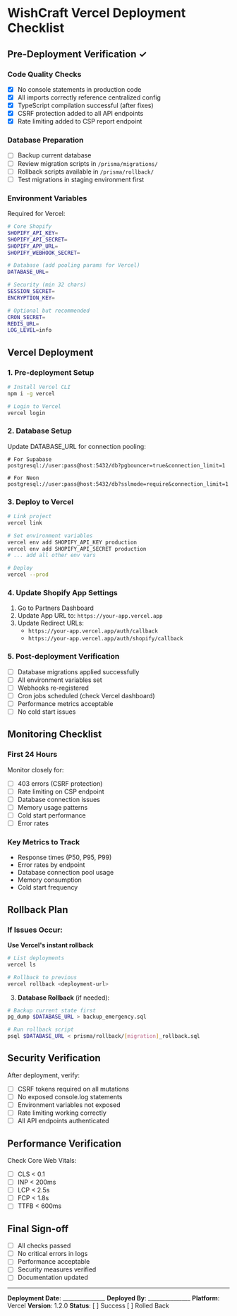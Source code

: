 # WishCraft Vercel Deployment Checklist

## Pre-Deployment Verification ✓

### Code Quality Checks
- [x] No console statements in production code
- [x] All imports correctly reference centralized config
- [x] TypeScript compilation successful (after fixes)
- [x] CSRF protection added to all API endpoints
- [x] Rate limiting added to CSP report endpoint

### Database Preparation
- [ ] Backup current database
- [ ] Review migration scripts in `/prisma/migrations/`
- [ ] Rollback scripts available in `/prisma/rollback/`
- [ ] Test migrations in staging environment first

### Environment Variables
Required for Vercel:
```bash
# Core Shopify
SHOPIFY_API_KEY=
SHOPIFY_API_SECRET=
SHOPIFY_APP_URL=
SHOPIFY_WEBHOOK_SECRET=

# Database (add pooling params for Vercel)
DATABASE_URL=

# Security (min 32 chars)
SESSION_SECRET=
ENCRYPTION_KEY=

# Optional but recommended
CRON_SECRET=
REDIS_URL=
LOG_LEVEL=info
```

## Vercel Deployment

### 1. Pre-deployment Setup
```bash
# Install Vercel CLI
npm i -g vercel

# Login to Vercel
vercel login
```

### 2. Database Setup
Update DATABASE_URL for connection pooling:
```
# For Supabase
postgresql://user:pass@host:5432/db?pgbouncer=true&connection_limit=1

# For Neon
postgresql://user:pass@host:5432/db?sslmode=require&connection_limit=1
```

### 3. Deploy to Vercel
```bash
# Link project
vercel link

# Set environment variables
vercel env add SHOPIFY_API_KEY production
vercel env add SHOPIFY_API_SECRET production
# ... add all other env vars

# Deploy
vercel --prod
```

### 4. Update Shopify App Settings
1. Go to Partners Dashboard
2. Update App URL to: `https://your-app.vercel.app`
3. Update Redirect URLs:
   - `https://your-app.vercel.app/auth/callback`
   - `https://your-app.vercel.app/auth/shopify/callback`

### 5. Post-deployment Verification
- [ ] Database migrations applied successfully
- [ ] All environment variables set
- [ ] Webhooks re-registered
- [ ] Cron jobs scheduled (check Vercel dashboard)
- [ ] Performance metrics acceptable
- [ ] No cold start issues

## Monitoring Checklist

### First 24 Hours
Monitor closely for:
- [ ] 403 errors (CSRF protection)
- [ ] Rate limiting on CSP endpoint
- [ ] Database connection issues
- [ ] Memory usage patterns
- [ ] Cold start performance
- [ ] Error rates

### Key Metrics to Track
- Response times (P50, P95, P99)
- Error rates by endpoint
- Database connection pool usage
- Memory consumption
- Cold start frequency

## Rollback Plan

### If Issues Occur:

**Use Vercel's instant rollback**
```bash
# List deployments
vercel ls

# Rollback to previous
vercel rollback <deployment-url>
```

3. **Database Rollback** (if needed):
```bash
# Backup current state first
pg_dump $DATABASE_URL > backup_emergency.sql

# Run rollback script
psql $DATABASE_URL < prisma/rollback/[migration]_rollback.sql
```

## Security Verification

After deployment, verify:
- [ ] CSRF tokens required on all mutations
- [ ] No exposed console.log statements
- [ ] Environment variables not exposed
- [ ] Rate limiting working correctly
- [ ] All API endpoints authenticated

## Performance Verification

Check Core Web Vitals:
- [ ] CLS < 0.1
- [ ] INP < 200ms
- [ ] LCP < 2.5s
- [ ] FCP < 1.8s
- [ ] TTFB < 600ms

## Final Sign-off

- [ ] All checks passed
- [ ] No critical errors in logs
- [ ] Performance acceptable
- [ ] Security measures verified
- [ ] Documentation updated

---

**Deployment Date**: _______________
**Deployed By**: _______________
**Platform**: Vercel
**Version**: 1.2.0
**Status**: [ ] Success [ ] Rolled Back